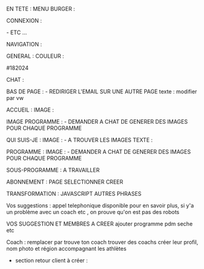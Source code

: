 EN TETE :
MENU BURGER :
<!-- -CREER DES SECTIONS A L'INTERIEUR  -->
CONNEXION :
<!-- - CREER UNE PAGE CONNEXION --> - ETC ...
NAVIGATION :
<!-- - ESPACER CHAQUE SECTION  -->
<!-- - AGRANDIR  -->

GENERAL :
COULEUR :
<!-- - TROUVER LA COULEUR QUAND ON MELANGE LES DEUX MEME COULEUR (OUTILS EN SCREEN) --> #182024
CHAT :
<!-- - A CREER -->
BAS DE PAGE : - REDIRIGER L'EMAIL SUR UNE AUTRE PAGE
texte :
modifier par vw

ACCUEIL :
IMAGE :
<!-- - DEMANDER A CHAT DE LA MODIFIER  -->
IMAGE PROGRAMME : - DEMANDER A CHAT DE GENERER DES IMAGES POUR CHAQUE PROGRAMME

QUI SUIS-JE :
IMAGE : - A TROUVER LES IMAGES
TEXTE :
<!-- - TAILLE A VERIFIER -->

PROGRAMME :
IMAGE : - DEMANDER A CHAT DE GENERER DES IMAGES POUR CHAQUE PROGRAMME

SOUS-PROGRAMME :
A TRAVAILLER

ABONNEMENT :
PAGE SELECTIONNER CREER

TRANSFORMATION :
JAVASCRIPT
AUTRES PHRASES

Vos suggestions :
appel telephonique disponible pour en savoir plus, si y'a un problème avec un coach etc , on prouve qu'on est pas des robots

VOS SUGGESTION ET MEMBRES
A CREER
ajouter programme pdm seche etc

Coach : remplacer par trouve ton coach
trouver des coachs
créer leur profil, nom photo et région
accompagnant les athlètes

- section retour client à créer :
